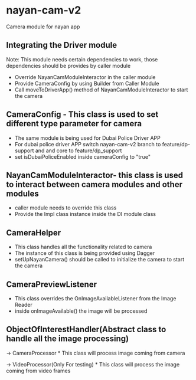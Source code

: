 # nayan-cam-v2
Camera module for nayan app

## Integrating the Driver module

Note: This module needs certain dependencies to work, those dependencies should be provides by caller module


* Override NayanCamModuleInteractor in the caller module
* Provide CameraConfig by using Builder from Caller Module
* Call moveToDriverApp() method of NayanCamModuleInteractor to start the camera


## CameraConfig - This class is used to set different type parameter for camera

 * The same module is being used for Dubai Police Driver APP
 * For dubai police driver APP switch nayan-cam-v2 branch to feature/dp-support and  and  core to feature/dp_support
 * set isDubaiPoliceEnabled inside cameraConfig to "true"


## NayanCamModuleInteractor- this class is used to interact between camera modules and other modules

  * caller module needs to override this class
  * Provide the Impl class instance inside the DI module class


## CameraHelper
  * This class handles all the functionality related to camera
  * The instance of this class is being provided using Dagger
  * setUpNayanCamera() should be called to initialize the camera to start the camera


## CameraPreviewListener
  * This class overrides the OnImageAvailableListener from the Image Reader
  * inside onImageAvailable() the image will be processed

## ObjectOfInterestHandler(Abstract class to handle all the image processing)
   -> CameraProcessor
      * This class will process image coming from camera
      
   -> VideoProcessor(Only For testing)
      * This class will process the image coming from video frames




